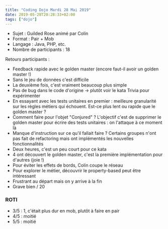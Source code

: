 ```yaml
---
title: "Coding Dojo Mardi 28 Mai 2019"
date: 2019-05-28T20:28:33+02:00
tags: ["dojo"]
---
```

- Sujet : Guilded Rose animé par Colin
- Format : Pair + Mob
- Langage : Java, PHP, etc.
- Nombre de participants : 18

Retours participants :

- Feedback rapide avec le golden master (encore faut-il avoir un golden master !)
- Sans le jeu de données c'est difficile
- La deuxième fois, c'est vraiment beaucoup plus simple
- Pas de bug dans le code d'origine -> plutôt voir le kata Trivia pour expérimenter
- En essayant avec les tests unitaires en premier : meilleure granularité sur les règles métiers qui échouent. Est-ce plus lent ou rapide que le golden master ?
- Comment faire pour l'objet "Conjured" ? L'objectif c'est de supprimer le golden master pour écrire des tests unitaires : on l'attaque à ce moment là
- Manque d'instruction sur ce qu'il fallait faire ? Certains groupes n'ont pas fait de refactoring mais ont implémentés les nouvelles fonctionnalités
- Deux heures, c'est un peu court pour ce kata
- 4 ont découvert le golden master, c'est la première implémentation pour d'autres (joie !)
- Pour éviter les effets de bords, Colin coupe le réseau
- Pour explorer le métier, découvrir le property-based peut être intéressant
- Frustrant au départ mais on y arrive à la fin
- Grave bien / 20

### ROTI

- 3/5 : 1, c'était plus dur en mob, plutôt à faire en pair
- 4/5 : moitié
- 5/5 : moitié
